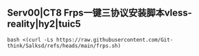 ## Serv00|CT8 Frps一键三协议安装脚本vless-reality|hy2|tuic5
```
bash <(curl -Ls https://raw.githubusercontent.com/Git-think/Salksd/refs/heads/main/frps.sh)
```
